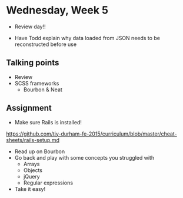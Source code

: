 # Wednesday, Week 5

- Review day!!

- Have Todd explain why data loaded from JSON needs to be reconstructed before use

## Talking points

- Review
- SCSS frameworks
  - Bourbon & Neat

## Assignment

- Make sure Rails is installed!

https://github.com/tiy-durham-fe-2015/curriculum/blob/master/cheat-sheets/rails-setup.md

- Read up on Bourbon
- Go back and play with some concepts you struggled with
  - Arrays
  - Objects
  - jQuery
  - Regular expressions
- Take it easy!
